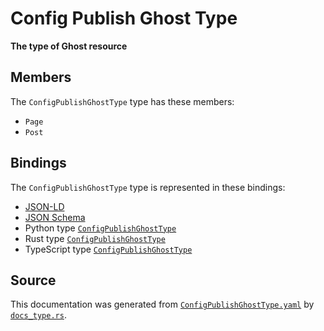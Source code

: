 # Config Publish Ghost Type

**The type of Ghost resource**

## Members

The `ConfigPublishGhostType` type has these members:

- `Page`
- `Post`

## Bindings

The `ConfigPublishGhostType` type is represented in these bindings:

- [JSON-LD](https://stencila.org/ConfigPublishGhostType.jsonld)
- [JSON Schema](https://stencila.org/ConfigPublishGhostType.schema.json)
- Python type [`ConfigPublishGhostType`](https://github.com/stencila/stencila/blob/main/python/python/stencila/types/config_publish_ghost_type.py)
- Rust type [`ConfigPublishGhostType`](https://github.com/stencila/stencila/blob/main/rust/schema/src/types/config_publish_ghost_type.rs)
- TypeScript type [`ConfigPublishGhostType`](https://github.com/stencila/stencila/blob/main/ts/src/types/ConfigPublishGhostType.ts)

## Source

This documentation was generated from [`ConfigPublishGhostType.yaml`](https://github.com/stencila/stencila/blob/main/schema/ConfigPublishGhostType.yaml) by [`docs_type.rs`](https://github.com/stencila/stencila/blob/main/rust/schema-gen/src/docs_type.rs).
